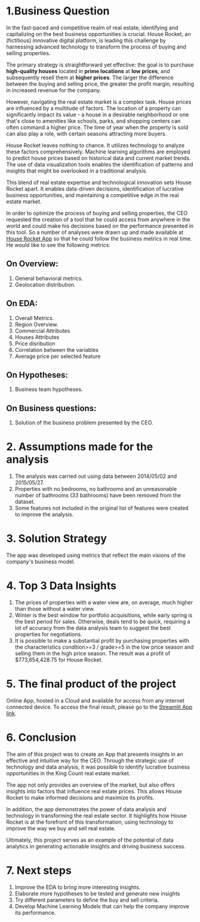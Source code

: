 # 1.Business Question

In the fast-paced and competitive realm of real estate, identifying and capitalizing on the best business opportunities is crucial. House Rocket, an (fictitious) innovative digital platform, is leading this challenge by harnessing advanced technology to transform the process of buying and selling properties.

The primary strategy is straightforward yet effective: the goal is to purchase **high-quality houses** located in **prime locations** at **low prices**, and subsequently resell them at **higher prices**. The larger the difference between the buying and selling price, the greater the profit margin, resulting in increased revenue for the company.

However, navigating the real estate market is a complex task. House prices are influenced by a multitude of factors. The location of a property can significantly impact its value - a house in a desirable neighborhood or one that's close to amenities like schools, parks, and shopping centers can often command a higher price. The time of year when the property is sold can also play a role, with certain seasons attracting more buyers.

House Rocket leaves nothing to chance. It utilizes technology to analyze these factors comprehensively. Machine learning algorithms are employed to predict house prices based on historical data and current market trends. The use of data visualization tools enables the identification of patterns and insights that might be overlooked in a traditional analysis.

This blend of real estate expertise and technological innovation sets House Rocket apart. It enables data-driven decisions, identification of lucrative business opportunities, and maintaining a competitive edge in the real estate market.

In order to optimize the process of buying and selling properties, the CEO requested the creation of a tool that he could access from anywhere in the world and could make his decisions based on the performance presented in this tool. So a number of analyses were drawn up and made available at [House Rocket App](https://house-rocket-company.streamlit.app/) so that he could follow the business metrics in real time. He would like to see the following metrics:

## On Overview:
  1. General behavioral metrics.
  2. Geolocation distribution.

## On EDA:
  1. Overall Metrics.
  2. Region Overview.
  3. Commercial Attributes
  4. Houses Attributes
  5. Price disribution
  6. Correlation between the variables
  7. Average price per selected feature

## On Hypotheses:
  1. Business team hypotheses.

## On Business questions:
  1. Solution of the business problem presented by the CEO.


# 2. Assumptions made for the analysis
  1. The analysis was carried out using data between 2014/05/02 and 2015/05/27.
  2. Properties with no bedrooms, no bathrooms and an unreasonable number of bathrooms (33 bathrooms) have been removed from the dataset.
  3. Some features not included in the original list of features were created to improve the analysis.

# 3. Solution Strategy
The app was developed using metrics that reflect the main visions of the company's business model.

# 4. Top 3 Data Insights
  1. The prices of properties with a water view are, on average, much higher than those without a water view.
  2. Winter is the best window for portfolio acquisitions, while early spring is the best period for sales. Otherwise, deals tend to be quick, requiring a lot of accuracy from the data analysis team to suggest the best properties for negotiations.
  3. It is possible to make a substantial profit by purchasing properties with the characteristics condition>=3 / grade>=5 in the low price season and selling them in the high price season. The result was a profit of $773,654,428.75 for House Rocket.

# 5. The final product of the project
Online App, hosted in a Cloud and available for access from any internet connected device.
To access the final result, please go to the [Streamlit App link](https://house-rocket-company.streamlit.app/).

# 6. Conclusion
The aim of this project was to create an App that presents insights in an effective and intuitive way for the CEO. Through the strategic use of technology and data analysis, it was possible to identify lucrative business opportunities in the King Count real estate market. 

The app not only provides an overview of the market, but also offers insights into factors that influence real estate prices. This allows House Rocket to make informed decisions and maximize its profits.

In addition, the app demonstrates the power of data analysis and technology in transforming the real estate sector. It highlights how House Rocket is at the forefront of this transformation, using technology to improve the way we buy and sell real estate.

Ultimately, this project serves as an example of the potential of data analytics in generating actionable insights and driving business success.

# 7. Next steps
  1. Improve the EDA to bring more interesting insights.
  2. Elaborate more hypotheses to be tested and generate new insights
  3. Try different parameters to define the buy and sell criteria.
  4. Develop Machine Learning Models that can help the company improve its performance.
